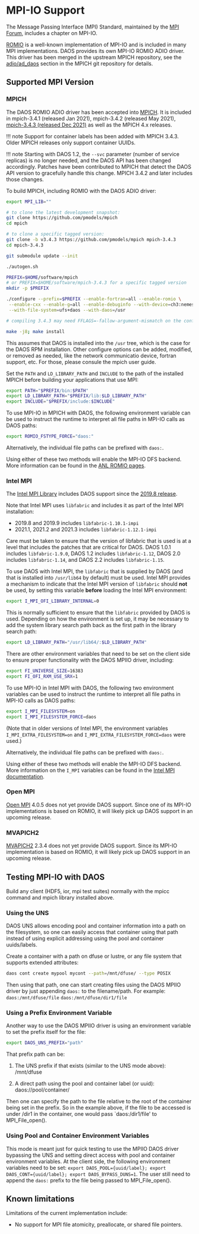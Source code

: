 # MPI-IO Support

The Message Passing Interface (MPI) Standard,
maintained by the [MPI Forum](https://www.mpi-forum.org/docs/),
includes a chapter on MPI-IO.

[ROMIO](https://www.mcs.anl.gov/projects/romio/) is a well-known
implementation of MPI-IO and is included in many MPI implementations.
DAOS provides its own MPI-IO ROMIO ADIO driver.
This driver has been merged in the upstream MPICH repository, see the
[adio/ad\_daos](https://github.com/pmodels/mpich/tree/main/src/mpi/romio/adio/ad_daos)
section in the MPICH git repository for details.


## Supported MPI Version

### MPICH

The DAOS ROMIO ADIO driver has been accepted into [MPICH](https://www.mpich.org/).
It is included in
mpich-3.4.1 (released Jan 2021),
mpich-3.4.2 (released May 2021),
[mpich-3.4.3 (released Dec 2021)](https://www.mpich.org/downloads/)
as well as the MPICH 4.x releases.

!!! note
    Support for container labels has been added with MPICH 3.4.3.
    Older MPICH releases only support container UUIDs.

!!! note
    Starting with DAOS 1.2, the `--svc` parameter (number of service replicas)
    is no longer needed, and the DAOS API has been changed accordingly.
    Patches have been contributed to MPICH that detect the DAOS API version
    to gracefully handle this change. MPICH 3.4.2 and later includes those changes.

To build MPICH, including ROMIO with the DAOS ADIO driver:

```bash
export MPI_LIB=""

# to clone the latest development snapshot:
git clone https://github.com/pmodels/mpich
cd mpich

# to clone a specific tagged version:
git clone -b v3.4.3 https://github.com/pmodels/mpich mpich-3.4.3
cd mpich-3.4.3

git submodule update --init

./autogen.sh

PREFIX=$HOME/software/mpich
# or PREFIX=$HOME/software/mpich-3.4.3 for a specific tagged version
mkdir -p $PREFIX

./configure --prefix=$PREFIX --enable-fortran=all --enable-romio \
 --enable-cxx --enable-g=all --enable-debuginfo --with-device=ch3:nemesis \
 --with-file-system=ufs+daos --with-daos=/usr

# compiling 3.4.3 may need FFLAGS=-fallow-argument-mismatch on the configure command line

make -j8; make install
```

This assumes that DAOS is installed into the `/usr` tree, which is the case for
the DAOS RPM installation. Other configure options can be added, modified, or
removed as needed, like the network communicatio device, fortran support,
etc. For those, please consule the mpich user guide.

Set the `PATH` and `LD_LIBRARY_PATH` and `INCLUDE` to the path of the installed MPICH
before building your applications that use MPI:

```bash
export PATH="$PREFIX/bin:$PATH"
export LD_LIBRARY_PATH="$PREFIX/lib:$LD_LIBRARY_PATH"
export INCLUDE="$PREFIX/include:$INCLUDE"
```

To use MPI-IO in MPICH with DAOS, the following
environment variable can be used to instruct the runtime
to interpret all file paths in MPI-IO calls as DAOS paths:

```bash
export ROMIO_FSTYPE_FORCE="daos:"
```

Alternatively, the individual file paths can be prefixed with `daos:`.

Using either of these two methods will enable the MPI-IO DFS backend.
More information can be found in the
[ANL ROMIO pages](https://wordpress.cels.anl.gov/romio/2019/02/20/useful-environment-variables/).

### Intel MPI

The [Intel MPI Library](https://software.intel.com/content/www/us/en/develop/tools/mpi-library.html)
includes DAOS support since the
[2019.8 release](https://software.intel.com/content/www/us/en/develop/articles/intel-mpi-library-release-notes-linux.html).

Note that Intel MPI uses `libfabric` and includes it as part of the Intel MPI installation:
* 2019.8 and 2019.9 includes `libfabric-1.10.1-impi`
* 2021.1, 2021.2 and 2021.3 includes `libfabric-1.12.1-impi`

Care must be taken to ensure that the version of libfabric that is used
is at a level that includes the patches that are critical for DAOS.
DAOS 1.0.1 includes `libfabric-1.9.0`, DAOS 1.2 includes `libfabric-1.12`,
DAOS 2.0 includes `libfabric-1.14`, and DAOS 2.2 includes `libfabric-1.15`.

To use DAOS with Intel MPI, the `libfabric` that is supplied by DAOS
(and that is installed into `/usr/lib64` by default) must be used.
Intel MPI provides a mechanism to indicate that the Intel MPI version of
`libfabric` should **not** be used, by setting this variable **before**
loading the Intel MPI environment:

```bash
export I_MPI_OFI_LIBRARY_INTERNAL=0
```

This is normally sufficient to ensure that the `libfabric` provided by DAOS is used.
Depending on how the environment is set up, it may be necessary to add the
system library search path back as the first path in the library search path:

```bash
export LD_LIBRARY_PATH="/usr/lib64/:$LD_LIBRARY_PATH"
```

There are other environment variables that need to be set on the client side to
ensure proper functionality with the DAOS MPIIO driver, including:

```bash
export FI_UNIVERSE_SIZE=16383
export FI_OFI_RXM_USE_SRX=1
```

To use MPI-IO in Intel MPI with DAOS, the following two
environment variables can be used to instruct the runtime
to interpret all file paths in MPI-IO calls as DAOS paths:

```bash
export I_MPI_FILESYSTEM=on
export I_MPI_FILESYSTEM_FORCE=daos
```
(Note that in older versions of Intel MPI, the environment variables
`I_MPI_EXTRA_FILESYSTEM=on` and `I_MPI_EXTRA_FILESYSTEM_FORCE=daos`
were used.)

Alternatively, the individual file paths can be prefixed with `daos:`.

Using either of these two methods will enable the MPI-IO DFS backend.
More information on the `I_MPI` variables can be found in the
[Intel MPI documentation](https://www.intel.com/content/www/us/en/docs/mpi-library/developer-reference-linux/2021-13/other-environment-variables.html).

### Open MPI

[Open MPI](https://www.open-mpi.org/) 4.0.5 does not yet provide DAOS support.
Since one of its MPI-IO implementations is based on ROMIO,
it will likely pick up DAOS support in an upcoming release.

### MVAPICH2

[MVAPICH2](https://mvapich.cse.ohio-state.edu/) 2.3.4 does not yet provide DAOS support.
Since its MPI-IO implementation is based on ROMIO,
it will likely pick up DAOS support in an upcoming release.


## Testing MPI-IO with DAOS

Build any client (HDF5, ior, mpi test suites) normally with the mpicc command
and mpich library installed above.

### Using the UNS

DAOS UNS allows encoding pool and container information into a path on the filesystem, so one can
easily access that container using that path instead of using explicit addressing using the pool and
container uuids/labels.

Create a container with a path on dfuse or lustre, or any file system that supports extended
attributes:
```bash
daos cont create mypool mycont --path=/mnt/dfuse/ --type POSIX
```

Then using that path, one can start creating files using the DAOS MPIIO driver by just appending
`daos:` to the filename/path. For example:
`daos:/mnt/dfuse/file`
`daos:/mnt/dfuse/dir1/file`

### Using a Prefix Environment Variable

Another way to use the DAOS MPIIO driver is using an environment variable to set the prefix itself
for the file:
```bash
export DAOS_UNS_PREFIX="path"
```
That prefix path can be:

1. The UNS prefix if that exists (similar to the UNS mode above): /mnt/dfuse

2. A direct path using the pool and container label (or uuid): daos://pool/container/

Then one can specify the path to the file relative to the root of the container being set in the
prefix. So in the example above, if the file to be accessed is under /dir1 in the container, one
would pass `daos:/dir1/file' to MPI_File_open().

### Using Pool and Container Environment Variables

This mode is meant just for quick testing to use the MPIIO DAOS driver bypassing the UNS and setting
direct access with pool and container environment variables. At the client side, the following
environment variables need to be set:
`export DAOS_POOL={uuid/label}; export DAOS_CONT={uuid/label}; export DAOS_BYPASS_DUNS=1`.
The user still need to append the `daos:` prefix to the file being passed to MPI_File_open().

## Known limitations

Limitations of the current implementation include:

-   No support for MPI file atomicity, preallocate, or shared file pointers.
